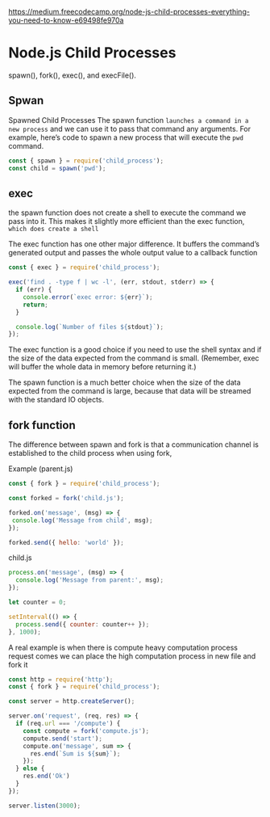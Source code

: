 https://medium.freecodecamp.org/node-js-child-processes-everything-you-need-to-know-e69498fe970a

# Node.js Child Processes

spawn(), fork(), exec(), and execFile().

## Spwan
Spawned Child Processes
The spawn function `launches a command in a new process` and we can use it to pass that command any arguments. For example, here’s code to spawn a new process that will execute the `pwd` command.

```javascript
const { spawn } = require('child_process');
const child = spawn('pwd');
```

## exec 
 the spawn function does not create a shell to execute the command we pass into it. This makes it slightly more efficient than the exec function, `which does create a shell`
 
 The exec function has one other major difference. It buffers the command’s generated output and passes the whole output value to a callback function 

```javascript
const { exec } = require('child_process');

exec('find . -type f | wc -l', (err, stdout, stderr) => {
  if (err) {
    console.error(`exec error: ${err}`);
    return;
  }

  console.log(`Number of files ${stdout}`);
});
```

The exec function is a good choice if you need to use the shell syntax and if the size of the data expected from the command is small. (Remember, exec will buffer the whole data in memory before returning it.)

The spawn function is a much better choice when the size of the data expected from the command is large, because that data will be streamed with the standard IO objects.


## fork function
 The difference between spawn and fork is that a communication channel is established to the child process when using fork,
 
 Example (parent.js)
 ```javascript
 const { fork } = require('child_process');

const forked = fork('child.js');

forked.on('message', (msg) => {
  console.log('Message from child', msg);
});

forked.send({ hello: 'world' });
```
child.js
```javascript
process.on('message', (msg) => {
  console.log('Message from parent:', msg);
});

let counter = 0;

setInterval(() => {
  process.send({ counter: counter++ });
}, 1000);
```


A real example is 
when there is compute heavy computation process request comes we can place the high computation process in new file and fork it


```javascript
const http = require('http');
const { fork } = require('child_process');

const server = http.createServer();

server.on('request', (req, res) => {
  if (req.url === '/compute') {
    const compute = fork('compute.js');
    compute.send('start');
    compute.on('message', sum => {
      res.end(`Sum is ${sum}`);
    });
  } else {
    res.end('Ok')
  }
});

server.listen(3000);
```
